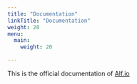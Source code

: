 ```yaml
---
title: "Documentation"
linkTitle: "Documentation"
weight: 20
menu:
  main:
    weight: 20

---
```


This is the official documentation of [Alf.io](/)

